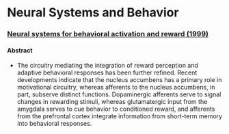 # Neural Systems and Behavior
### [Neural systems for behavioral activation and reward (1999)](https://www.sciencedirect.com/science/article/abs/pii/S0959438899800312)
#### Abstract
- The circuitry mediating the integration of reward perception and adaptive behavioral responses has been further refined. Recent developments indicate that the nucleus accumbens has a primary role in motivational circuitry, whereas afferents to the nucleus accumbens, in part, subserve distinct functions. Dopaminergic afferents serve to signal changes in rewarding stimuli, whereas glutamatergic input from the amygdala serves to cue behavior to conditioned reward, and afferents from the prefrontal cortex integrate information from short-term memory into behavioral responses.

